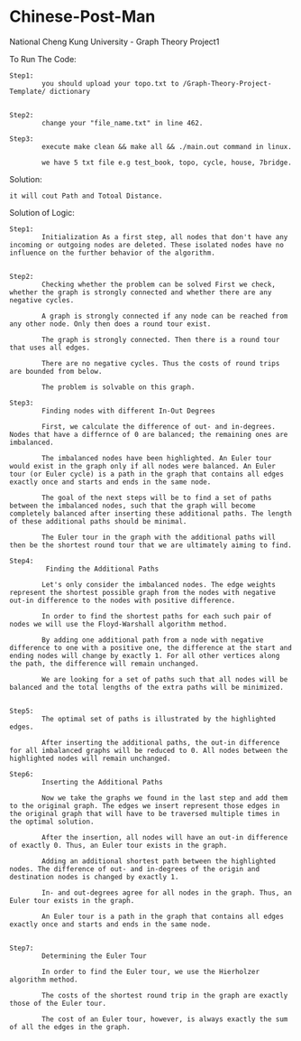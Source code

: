 # Chinese-Post-Man
National Cheng Kung University - Graph Theory Project1




To Run The Code:
	
	Step1:
			you should upload your topo.txt to /Graph-Theory-Project-Template/ dictionary
	
			
	Step2: 
			change your "file_name.txt" in line 462.
			
	Step3:
			execute make clean && make all && ./main.out command in linux.
			
			we have 5 txt file e.g test_book, topo, cycle, house, 7bridge.

			
Solution:

	it will cout Path and Totoal Distance.



Solution of Logic:

	Step1:
			Initialization As a first step, all nodes that don't have any incoming or outgoing nodes are deleted. These isolated nodes have no influence on the further behavior of the algorithm.	


	Step2:
			Checking whether the problem can be solved First we check, whether the graph is strongly connected and whether there are any negative cycles.

			A graph is strongly connected if any node can be reached from any other node. Only then does a round tour exist.

			The graph is strongly connected. Then there is a round tour that uses all edges.

			There are no negative cycles. Thus the costs of round trips are bounded from below.

			The problem is solvable on this graph.
			
	Step3:
			Finding nodes with different In-Out Degrees
			
			First, we calculate the difference of out- and in-degrees. Nodes that have a differnce of 0 are balanced; the remaining ones are imbalanced.

			The imbalanced nodes have been highlighted. An Euler tour would exist in the graph only if all nodes were balanced. An Euler tour (or Euler cycle) is a path in the graph that contains all edges exactly once and starts and ends in the same node.

			The goal of the next steps will be to find a set of paths between the imbalanced nodes, such that the graph will become completely balanced after inserting these additional paths. The length of these additional paths should be minimal.

			The Euler tour in the graph with the additional paths will then be the shortest round tour that we are ultimately aiming to find.
			
	Step4:
			 Finding the Additional Paths
			
			Let's only consider the imbalanced nodes. The edge weights represent the shortest possible graph from the nodes with negative out-in difference to the nodes with positive difference.

			In order to find the shortest paths for each such pair of nodes we will use the Floyd-Warshall algorithm method.

			By adding one additional path from a node with negative difference to one with a positive one, the difference at the start and ending nodes will change by exactly 1. For all other vertices along the path, the difference will remain unchanged.

			We are looking for a set of paths such that all nodes will be balanced and the total lengths of the extra paths will be minimized.
			
			
	Step5:
			The optimal set of paths is illustrated by the highlighted edges.

			After inserting the additional paths, the out-in difference for all imbalanced graphs will be reduced to 0. All nodes between the highlighted nodes will remain unchanged.
			
	Step6:
			Inserting the Additional Paths
			
			Now we take the graphs we found in the last step and add them to the original graph. The edges we insert represent those edges in the original graph that will have to be traversed multiple times in the optimal solution.

			After the insertion, all nodes will have an out-in difference of exactly 0. Thus, an Euler tour exists in the graph.
			
			Adding an additional shortest path between the highlighted nodes. The difference of out- and in-degrees of the origin and destination nodes is changed by exactly 1.
			
			In- and out-degrees agree for all nodes in the graph. Thus, an Euler tour exists in the graph.

			An Euler tour is a path in the graph that contains all edges exactly once and starts and ends in the same node.
			
			
	Step7:
			Determining the Euler Tour
			
			In order to find the Euler tour, we use the Hierholzer algorithm method.

			The costs of the shortest round trip in the graph are exactly those of the Euler tour. 
			
			The cost of an Euler tour, however, is always exactly the sum of all the edges in the graph.

